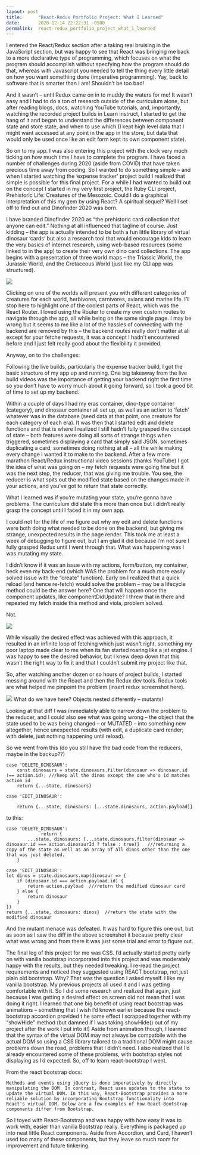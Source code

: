 ```yaml
---
layout: post
title:      "React-Redux Portfolio Project: What I Learned"
date:       2020-12-14 22:22:31 -0500
permalink:  react-redux_portfolio_project_what_i_learned
---
```



I entered the React/Redux section after a taking real bruising in the JavaScript section, but was happy to see that React was bringing me back to a more declarative type of programming, which focuses on what the program should accomplish without specfying how the program should do that, whereas with Javascript you needed to tell the thing every little detail on how you want something done (imperative programming).  Yay, back to software that is smarter than I am! Shouldn’t be too bad!

And it wasn’t – until Redux came on in to muddy the waters for me! It wasn’t easy and I had to do a ton of research outside of the curriculum alone, but after reading blogs, docs, watching YouTube tutorials, and, importantly, watching the recorded project builds in Learn instruct, I started to get the hang of it and began to understand the differences between component state and store state, and when to use which (I kept high level data that I might want accessed at any point in the app in the store, but data that would only be used once like an edit form kept its own component state).  

So on to my app.  I was also entering this project with the clock very much ticking on how much time I have to complete the program.  I have faced a number of challenges during 2020 (aside from COVID)  that have taken precious time away from coding.  So I wanted to do something simple – and when I started watching the ‘expense tracker’ project build I realized that simple is possible for this final project.  For a while I had wanted to build out on the concept I started in my very first project, the Ruby CLI project, Prehistoric Life: Creatures of the Mesozoic.  Could I do a graphical interpretation of this my gem by using React?  A spiritual sequel?  Well I set off to find out and Dinofinder 2020 was born.

I have branded Dinofinder 2020 as “the prehistoric card collection that anyone can edit.” Nothing at all influenced that tagline of course.  Just kidding – the app is actually intended to be both a fun little library of virtual dinosaur ‘cards’ but also a research tool that would encourage kids to learn the very basics of internet research, using web-based resources (some linked to in the app) to create their very own dino card collections.  The app begins with a presentation of three world maps – the Triassic World, the Jurassic World, and the Cretaceous World (just like my CLI app was structured).
  
 ![](https://dinofinder2020.s3.amazonaws.com/dinofinder+screen.png)
	
 
Clicking on one of the worlds will present you with different categories of creatures for each world, herbivores, carnivores, avians and marine life.  I’ll stop here to highlight one of the coolest parts of React, which was the React Router.  I loved using the Router to create my own custom routes to navigate through the app, all while being on the same single page.  I may be wrong but it seems to me like a lot of the hassles of connecting with the backend are removed by this – the backend routes really don’t matter at all except for your fetche requests, it was a concept I hadn’t encountered before and I just felt really good about the flexibility it provided.  

Anyway, on to the challenges:

Following the live builds, particularly the expense tracker build, I got the basic structure of my app up and running.  One big takeaway from the live build videos was the importance of getting your backend right the first time so you don’t have to worry much about it going forward, so I took a good bit of time to set up my backend.  

Within a couple of days I had my eras container, dino-type container (category), and dinosaur container all set up, as well as an action to ‘fetch’ whatever was in the database (seed data at that point, one creature for each category of each era).  It was then that I started edit and delete functions and that is where I realized I still hadn’t fully grasped the concept of state – both features were doing all sorts of strange things when triggered, sometimes displaying a card that simply said JSON, sometimes duplicating a card, sometimes doing nothing at all – all the while making every change I wanted it to make to the backend.  After a few more marathon React/Redux instructional video sessions (thanks YouTube) I got the idea of what was going on – my fetch requests were going fine but it was the next step, the reducer, that was giving me trouble.  You see, the reducer is what spits out the modified state based on the changes made in your actions, and you’ve got to return that state correctly.  

What I learned was if you’re mutating your state, you’re gonna have problems.  The curriculum did state this more than once but I didn’t really grasp the concept until I faced it in my own app.  

I could not for the life of me figure out why my edit and delete functions were both doing what needed to be done on the backend, but giving me strange, unexpected results in the page render.  This took me at least a week of debugging to figure out, but I am glad it did because I’m not sure I fully grasped Redux until I went through that.  What was happening was I was mutating my state.  

I didn’t know if it was an issue with my actions, form/button, my container, heck even my back-end (which WAS the problem for a much more easily solved issue with the “create” function).  Early on I realized that a quick reload (and hence re-fetch) would solve the problem – may be a lifecycle method could be the answer here?  One that will happen once the component updates, like componentDidUpdate?  I threw that in there and repeated my fetch inside this method and viola, problem solved.  

Not.  

![](https://womenwriteaboutcomics.com/wp-content/uploads/2015/11/Mutant-Menace-300x286.jpg)


While visually the desired effect was achieved with this approach, it resulted in an infinite loop of fetching which just wasn't right, something my poor laptop made clear to me when its fan started roaring like a jet engine.  I was happy to see the desired behavior, but I knew deep down that this wasn’t the right way to fix it and that I couldn’t submit my project like that.  
 
So, after watching another dozen or so hours of project builds, I started messing around with the React and then the Redux dev tools.  Redux tools are what helped me pinpoint the problem (insert redux screenshot here).



![](https://dinofinder2020.s3.amazonaws.com/redux+screen.png)
			What do we have here?  Objects nested differently – mutants! 

Looking at that diff I was immediately able to narrow down the problem to the reducer, and I could also see what was going wrong – the object that the state used to be was being changed – or MUTATED – into something new altogether, hence unexpected results (with edit, a duplicate card render; with delete, just nothing happening until reload).

So we went from this (do you still have the bad code from the reducers, maybe in the backup??)

```
case 'DELETE_DINOSAUR':
	const dinosaurs = state.dinosaurs.filter(dinosaur => dinosaur.id !== action.id); ///keep all the dinos except the one who's id matches action id
	return {...state, dinosaurs}

case 'EDIT_DINOSAUR':

	return {...state, dinosaurs: [...state.dinosaurs, action.payload]}
```


to this:


```
case 'DELETE_DINOSAUR':
			 return {
		...state, dinosaurs: [...state.dinosaurs.filter(dinosaur => dinosaur.id === action.dinosaurId ? false : true)]   ///returning a copy of the state as well as an array of all dinos other than the one that was just deleted.
	}

case 'EDIT_DINOSAUR':
let dinos = state.dinosaurs.map(dinosaur => {
	if (dinosaur.id === action.payload.id) {
		return action.payload  ///return the modified dinosaur card
	} else {
		return dinosaur
	}
})
return {...state, dinosaurs: dinos}  //return the state with the modified dinosaur
```


And the mutant menace was defeated.  It was hard to figure this one out, but as soon as I saw the diff in the above screenshot it because pretty clear what was wrong and from there it was just some trial and error to figure out.  

The final leg of this project for me was CSS.  I’d actually started pretty early on with vanilla bootstrap incorporated into this project and was moderately happy with the results, but they needed tweaking.  I re-read the project requirements and noticed they suggested using REACT bootstrap, not just plain old bootstrap.  Why?  That was the question I asked myself.  I like my vanilla bootstrap.  My previous projects all used it and I was getting comfortable with it.  So I did some research and realized that again, just because I was getting a desired effect on screen did not mean that I was doing it right.  I learned that one big benefit of using react bootstrap was animations – something that I wish I’d known earlier because the react-bootstrap accordion provided t he same effect I scrapped together with my “showHide” method (but damned if I was taking showHide() out of my project after the work I put into it!)  Aside from animation though, I learned that the syntax of the virtual DOM may not always be compatbile with the actual DOM so using a CSS library tailored to a traditional DOM might cause problems down the road, problems that I didn’t need.  I also realized that I’d already encountered some of these problems, with bootstrap styles not displaying as I’d expected.  So, off to learn react-bootstrap I went.  

From the react bootstrap docs:

`Methods and events using jQuery is done imperatively by directly manipulating the DOM. In contrast, React uses updates to the state to update the virtual DOM. In this way, React-Bootstrap provides a more reliable solution by incorporating Bootstrap functionality into React's virtual DOM. Below are a few examples of how React-Bootstrap components differ from Bootstrap.`

So I toyed with React-Bootstrap and was happy with how easy it was to work with, easier than vanilla Bootstrap really.  Everything is packaged up into neat little React components.  Aside from Accordion, and Card, I haven’t used too many of these components, but they leave so much room for improvement and future tinkering.  


